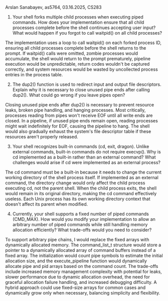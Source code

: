 Arslan Sanabayev, as5764, 03.16.2025, CS283

1. Your shell forks multiple child processes when executing piped commands. How does your implementation ensure that all child processes complete before the shell continues accepting user input? What would happen if you forgot to call waitpid() on all child processes?

The implementation uses a loop to call waitpid() on each forked process ID, ensuring all child processes complete before the shell returns to the prompt. If waitpid() calls were omitted, zombie processes would accumulate, the shell would return to the prompt prematurely, pipeline execution would be unpredictable, return codes wouldn't be captured correctly, and system resources would be wasted by uncollected process entries in the process table.

2. The dup2() function is used to redirect input and output file descriptors. Explain why it is necessary to close unused pipe ends after calling dup2(). What could go wrong if you leave pipes open?

Closing unused pipe ends after dup2() is necessary to prevent resource leaks, broken pipe handling, and hanging processes. Most critically, processes reading from pipes won't receive EOF until all write ends are closed. In a pipeline, if unused pipe ends remain open, reading processes might wait indefinitely for EOF, causing the pipeline to hang. The shell would also gradually exhaust the system's file descriptor table if these resources aren't properly released.

3. Your shell recognizes built-in commands (cd, exit, dragon). Unlike external commands, built-in commands do not require execvp(). Why is cd implemented as a built-in rather than an external command? What challenges would arise if cd were implemented as an external process?

The cd command must be a built-in because it needs to change the current working directory of the shell process itself. If implemented as an external command, the directory change would only affect the child process executing cd, not the parent shell. When the child process exits, the shell would remain in its original directory, making the cd command effectively useless. Each Unix process has its own working directory context that doesn't affect its parent when modified.

4. Currently, your shell supports a fixed number of piped commands (CMD_MAX). How would you modify your implementation to allow an arbitrary number of piped commands while still handling memory allocation efficiently? What trade-offs would you need to consider?

To support arbitrary pipe chains, I would replace the fixed arrays with dynamically allocated memory. The command_list_t structure would store a pointer to a dynamically allocated array of command buffers instead of a fixed array. The initialization would count pipe symbols to estimate the initial allocation size, and the execute_pipeline function would dynamically allocate pipe and pid arrays based on the command count. The trade-offs include increased memory management complexity with potential for leaks, slower performance due to dynamic allocation overhead, the need for graceful allocation failure handling, and increased debugging difficulty. A hybrid approach could use fixed-size arrays for common cases and dynamically grow only when necessary, balancing simplicity and flexibility.
